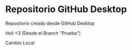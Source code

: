 # Repositorio GitHub Desktop 
 Repositorio creado desde GitHub Desktop
 
 Holi <3 (Desde el Branch "Prueba")

 Cambio Local 